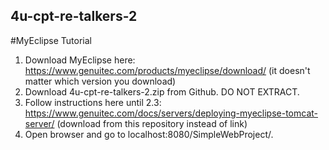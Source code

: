 ## 4u-cpt-re-talkers-2

#MyEclipse Tutorial
1.  Download MyEclipse here: https://www.genuitec.com/products/myeclipse/download/ (it doesn't matter which version you download)
2.  Download 4u-cpt-re-talkers-2.zip from Github. DO NOT EXTRACT.
3.  Follow instructions here until 2.3: https://www.genuitec.com/docs/servers/deploying-myeclipse-tomcat-server/ (download from this repository instead of link)
4.  Open browser and go to localhost:8080/SimpleWebProject/.
